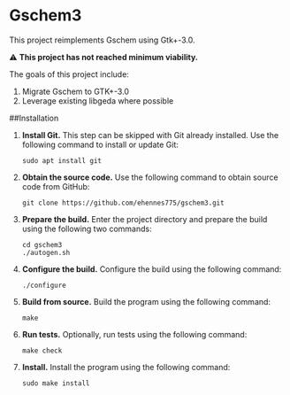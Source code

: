 # Gschem3
This project reimplements Gschem using Gtk+-3.0.

:warning: __This project has not reached minimum viability.__

The goals of this project include:

1. Migrate Gschem to GTK+-3.0
2. Leverage existing libgeda where possible

##Installation
1. __Install Git.__ This step can be skipped with Git already installed. Use the following command to install or update Git:

    ```
    sudo apt install git
    ```

2. __Obtain the source code.__ Use the following command to obtain source code from GitHub:

    ```
    git clone https://github.com/ehennes775/gschem3.git
    ```

3. __Prepare the build.__ Enter the project directory and prepare the build using the following two commands:

    ```
    cd gschem3
    ./autogen.sh
    ```
    
4. __Configure the build.__ Configure the build using the following command:    
    
    ```
    ./configure
    ```
    
5. __Build from source.__ Build the program using the following command:
    
    ```
    make
    ```
    
6. __Run tests.__ Optionally, run tests using the following command:
    
    ```
    make check
    ```
    
7. __Install.__ Install the program using the following command:    
    
    ```
    sudo make install
    ```
    
